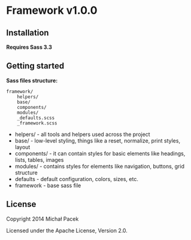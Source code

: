 # Framework v1.0.0

## Installation

**Requires Sass 3.3**

## Getting started

**Sass files structure:**

	framework/
		helpers/
		base/
		components/
		modules/
		_defaults.scss
		_framework.scss

* helpers/ - all tools and helpers used across the project
* base/ - low-level styling, things like a reset, normalize, print styles, layout
* components/ - it can contain styles for basic elements like headings, lists, tables, images
* modules/ - contains styles for elements like navigation, buttons, grid structure
* defaults - default configuration, colors, sizes, etc.
* framework - base sass file

## License

Copyright 2014 Michał Pacek

Licensed under the Apache License, Version 2.0.